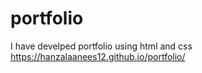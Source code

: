 # portfolio
I have develped portfolio using html and css
https://hanzalaanees12.github.io/portfolio/

